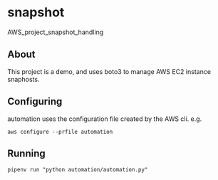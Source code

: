 # snapshot



AWS_project_snapshot_handling


## About

This project is a demo, and uses boto3 to manage AWS EC2 instance snaphosts.

## Configuring

automation uses the configuration file created by the AWS cli. e.g.

`aws configure --prfile automation`

## Running

`pipenv run "python automation/automation.py"`

